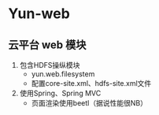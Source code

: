 # Yun-web
## 云平台 web 模块
1. 包含HDFS操纵模块
	- yun.web.filesystem
	- 配置core-site.xml、hdfs-site.xml文件
2. 使用Spring、Spring MVC
	- 页面渲染使用beetl（据说性能很NB）
